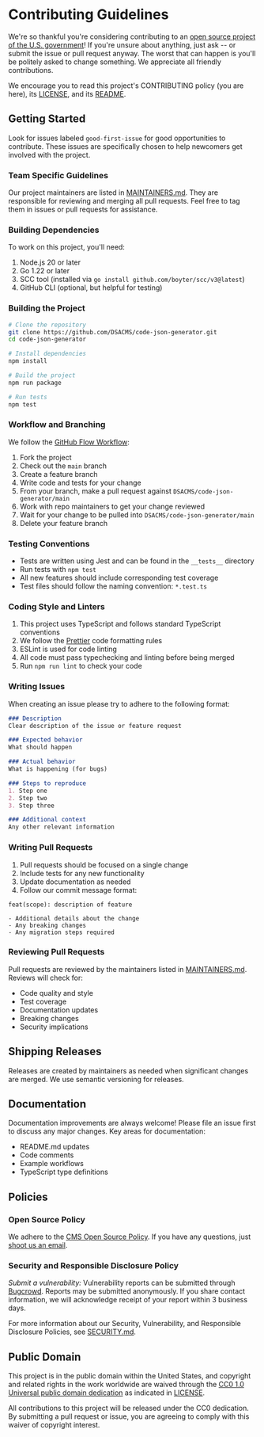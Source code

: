 # Contributing Guidelines

We're so thankful you're considering contributing to an [open source project of the U.S. government](https://code.gov/)! If you're unsure about anything, just ask -- or submit the issue or pull request anyway. The worst that can happen is you'll be politely asked to change something. We appreciate all friendly contributions.

We encourage you to read this project's CONTRIBUTING policy (you are here), its [LICENSE](LICENSE.md), and its [README](README.md).

## Getting Started

Look for issues labeled `good-first-issue` for good opportunities to contribute. These issues are specifically chosen to help newcomers get involved with the project.

### Team Specific Guidelines

Our project maintainers are listed in [MAINTAINERS.md](MAINTAINERS.md). They are responsible for reviewing and merging all pull requests. Feel free to tag them in issues or pull requests for assistance.

### Building Dependencies

To work on this project, you'll need:

1. Node.js 20 or later
2. Go 1.22 or later
3. SCC tool (installed via `go install github.com/boyter/scc/v3@latest`)
4. GitHub CLI (optional, but helpful for testing)

### Building the Project

```bash
# Clone the repository
git clone https://github.com/DSACMS/code-json-generator.git
cd code-json-generator

# Install dependencies
npm install

# Build the project
npm run package

# Run tests
npm test
```

### Workflow and Branching

We follow the [GitHub Flow Workflow](https://guides.github.com/introduction/flow/):
1. Fork the project
2. Check out the `main` branch
3. Create a feature branch
4. Write code and tests for your change
5. From your branch, make a pull request against `DSACMS/code-json-generator/main`
6. Work with repo maintainers to get your change reviewed
7. Wait for your change to be pulled into `DSACMS/code-json-generator/main`
8. Delete your feature branch

### Testing Conventions

- Tests are written using Jest and can be found in the `__tests__` directory
- Run tests with `npm test`
- All new features should include corresponding test coverage
- Test files should follow the naming convention: `*.test.ts`

### Coding Style and Linters

1. This project uses TypeScript and follows standard TypeScript conventions
2. We follow the [Prettier](https://prettier.io/) code formatting rules
3. ESLint is used for code linting
4. All code must pass typechecking and linting before being merged
5. Run `npm run lint` to check your code

### Writing Issues

When creating an issue please try to adhere to the following format:

```markdown
### Description
Clear description of the issue or feature request

### Expected behavior
What should happen

### Actual behavior
What is happening (for bugs)

### Steps to reproduce
1. Step one
2. Step two
3. Step three

### Additional context
Any other relevant information
```

### Writing Pull Requests

1. Pull requests should be focused on a single change
2. Include tests for any new functionality
3. Update documentation as needed
4. Follow our commit message format:

```
feat(scope): description of feature

- Additional details about the change
- Any breaking changes
- Any migration steps required
```

### Reviewing Pull Requests

Pull requests are reviewed by the maintainers listed in [MAINTAINERS.md](MAINTAINERS.md). Reviews will check for:
- Code quality and style
- Test coverage
- Documentation updates
- Breaking changes
- Security implications

## Shipping Releases

Releases are created by maintainers as needed when significant changes are merged. We use semantic versioning for releases.

## Documentation

Documentation improvements are always welcome! Please file an issue first to discuss any major changes. Key areas for documentation:
- README.md updates
- Code comments
- Example workflows
- TypeScript type definitions

## Policies

### Open Source Policy

We adhere to the [CMS Open Source Policy](https://github.com/CMSGov/cms-open-source-policy). If you have any questions, just [shoot us an email](mailto:opensource@cms.hhs.gov).

### Security and Responsible Disclosure Policy

*Submit a vulnerability:* Vulnerability reports can be submitted through [Bugcrowd](https://bugcrowd.com/cms-vdp). Reports may be submitted anonymously. If you share contact information, we will acknowledge receipt of your report within 3 business days.

For more information about our Security, Vulnerability, and Responsible Disclosure Policies, see [SECURITY.md](SECURITY.md).

## Public Domain

This project is in the public domain within the United States, and copyright and related rights in the work worldwide are waived through the [CC0 1.0 Universal public domain dedication](https://creativecommons.org/publicdomain/zero/1.0/) as indicated in [LICENSE](LICENSE).

All contributions to this project will be released under the CC0 dedication. By submitting a pull request or issue, you are agreeing to comply with this waiver of copyright interest.